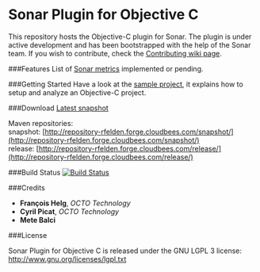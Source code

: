 Sonar Plugin for Objective C
============================
This repository hosts the Objective-C plugin for Sonar. The plugin is under active development and has been bootstrapped with the help of the Sonar team. If you wish to contribute, check the [Contributing wiki page](https://github.com/octo-technology/sonar-objective-c/wiki/Contributing).

###Features
List of [Sonar metrics](https://github.com/octo-technology/sonar-objective-c/wiki/Features) implemented or pending.

###Getting Started
Have a look at the [sample project](https://github.com/octo-technology/sample-sonar-objective-c), it explains how to setup and analyze an Objective-C project.

###Download
[Latest snapshot](https://rfelden.ci.cloudbees.com/job/sonar-objective-c/lastSuccessfulBuild/artifact/target/)  

Maven repositories:  
snapshot: [http://repository-rfelden.forge.cloudbees.com/snapshot/](http://repository-rfelden.forge.cloudbees.com/snapshot/)  
release: [http://repository-rfelden.forge.cloudbees.com/release/](http://repository-rfelden.forge.cloudbees.com/release/)

###Build Status
[![Build Status](https://rfelden.ci.cloudbees.com/job/sonar-objective-c/badge/icon)](https://rfelden.ci.cloudbees.com/job/sonar-objective-c/)

###Credits
* **François Helg**, *OCTO Technology*
* **Cyril Picat**, *OCTO Technology*
* **Mete Balci**

###License

Sonar Plugin for Objective C is released under the GNU LGPL 3 license:  
http://www.gnu.org/licenses/lgpl.txt